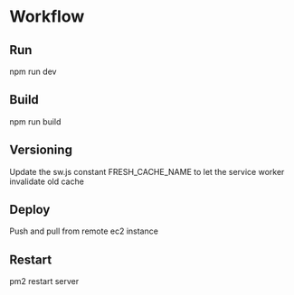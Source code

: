 # Workflow 

## Run
npm run dev

## Build
npm run build

## Versioning
Update the sw.js constant FRESH_CACHE_NAME to let the service worker invalidate old cache

## Deploy
Push and pull from remote ec2 instance

## Restart
pm2 restart server